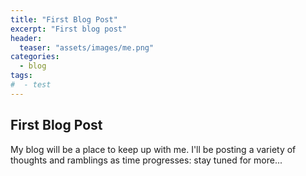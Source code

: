```yaml
---
title: "First Blog Post"
excerpt: "First blog post"
header:
  teaser: "assets/images/me.png"
categories:
  - blog
tags:
#  - test
---
```

## First Blog Post
My blog will be a place to keep up with me. I'll be posting a variety of thoughts and ramblings as time progresses: stay tuned for more...
